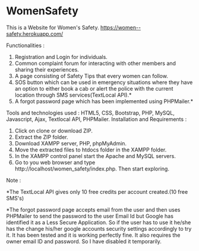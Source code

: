 # WomenSafety
This is a Website for Women's Safety. https://women--safety.herokuapp.com/

Functionalities :
1) Registration and Login for individuals.
2) Common complaint forum for interacting with other members and sharing their experiences.
3) A page consisting of Safety Tips that every women can follow.
4) SOS button which can be used in emergency situations where they have an option to either book a cab or alert the police with the current    location through SMS services(TextLocal API).*
5) A forgot password page which has been implemented using PHPMailer.*

Tools and technologies used : HTML5, CSS, Bootstrap, PHP, MySQL, Javascript, Ajax, Textlocal API, PHPMailer.
Installation and Requirements :
1) Click on clone or download ZIP.
2) Extract the ZIP folder.
3) Download XAMPP server, PHP, phpMyAdmin.
4) Move the extracted files to htdocs folder in the XAMPP folder.
5) In the XAMPP control panel start the Apache and MySQL servers.
6) Go to you web browser and type http://localhost/women_safety/index.php. Then start exploring.

Note :

*The TextLocal API gives only 10 free credits per account created.(10 free SMS's)

*The forgot password page accepts email from the user and then uses PHPMailer to send the password to the user Email Id but Google has identified it as a Less Secure Application. So if the user has to use it he/she has the change his/her google accounts security settings accordingly to try it. It has been tested and it is working perfectly fine. It also requires the owner email ID and password. So I have disabled it temporarily.
